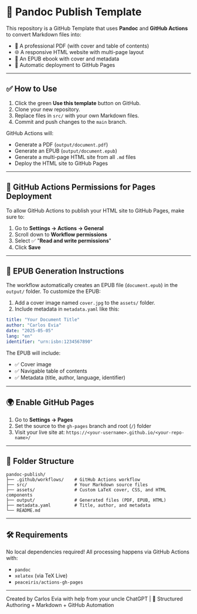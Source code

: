 # 📄 Pandoc Publish Template

This repository is a GitHub Template that uses **Pandoc** and **GitHub Actions** to convert Markdown files into:

- 📘 A professional PDF (with cover and table of contents)
- 🌐 A responsive HTML website with multi-page layout
- 📖 An EPUB ebook with cover and metadata
- 🚀 Automatic deployment to GitHub Pages

---

## ✅ How to Use

1. Click the green **Use this template** button on GitHub.
2. Clone your new repository.
3. Replace files in `src/` with your own Markdown files.
4. Commit and push changes to the `main` branch.

GitHub Actions will:
- Generate a PDF (`output/document.pdf`)
- Generate an EPUB (`output/document.epub`)
- Generate a multi-page HTML site from all `.md` files
- Deploy the HTML site to GitHub Pages

---

## 🔐 GitHub Actions Permissions for Pages Deployment

To allow GitHub Actions to publish your HTML site to GitHub Pages, make sure to:

1. Go to **Settings → Actions → General**
2. Scroll down to **Workflow permissions**
3. Select ✅ "**Read and write permissions**"
4. Click **Save**

---

## 📖 EPUB Generation Instructions

The workflow automatically creates an EPUB file (`document.epub`) in the `output/` folder. To customize the EPUB:

1. Add a cover image named `cover.jpg` to the `assets/` folder.
2. Include metadata in `metadata.yaml` like this:

```yaml
title: "Your Document Title"
author: "Carlos Evia"
date: "2025-05-05"
lang: "en"
identifier: "urn:isbn:1234567890"
```

The EPUB will include:
- ✅ Cover image
- ✅ Navigable table of contents
- ✅ Metadata (title, author, language, identifier)

---

## 🌍 Enable GitHub Pages

1. Go to **Settings → Pages**
2. Set the source to the `gh-pages` branch and root (`/`) folder
3. Visit your live site at: `https://<your-username>.github.io/<your-repo-name>/`

---

## 📁 Folder Structure

```
pandoc-publish/
├── .github/workflows/    # GitHub Actions workflow
├── src/                  # Your Markdown source files
├── assets/               # Custom LaTeX cover, CSS, and HTML components
├── output/               # Generated files (PDF, EPUB, HTML)
├── metadata.yaml         # Title, author, and metadata
└── README.md
```

---

## 🛠 Requirements

No local dependencies required! All processing happens via GitHub Actions with:

- `pandoc`
- `xelatex` (via TeX Live)
- `peaceiris/actions-gh-pages`

---

Created by Carlos Evia with help from your uncle ChatGPT | 🧠 Structured Authoring + Markdown + GitHub Automation
